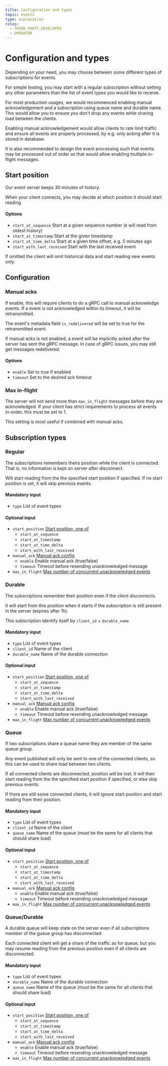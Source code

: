 ```yaml
---
title: Configuration and types
topic: events
type: explanation
roles:
  - THIRD_PARTY_DEVELOPER
  - OPERATOR
---
```


# Configuration and types

Depending on your need, you may choose between some different types of subscriptions for events.

For simple testing, you may start with a regular subscription without setting any other parameters than the list of
event types you would like to receive.

For most production usages, we would recommenced enabling manual acknowledgement and a subscription using queue name
and durable name. This would allow you to ensure you don't drop any events while sharing load between the clients.

Enabling manual acknowledgement would allow clients to rate limit traffic and ensure all events are properly processed,
by e.g. only acking after it is stored in database.

It is also recommended to design the event processing such that events may be processed out of order as that would allow
enabling multiple in-flight messages.

## Start position
Our event server keeps 30 minutes of history.

When your client connects, you may decide at which position it should start reading

#### Options
- `start_at_sequence` Start at a given sequence number (`0` will read from oldest history)
- `start_at_timestamp` Start at the given timestamp
- `start_at_time_delta` Start at a given time offset, e.g. 5 minutes ago
- `start_with_last_received` Start with the last received event

If omitted the client will omit historical data and start reading new events only.

## Configuration

### Manual acks
If enable, this will require clients to do a gRPC call to manual acknowledge events. If a event is not acknowledged
within its timeout, it will be retransmitted.

The event's metadata field `is_redelivered` will be set to true for the retransmitted event.

If manual acks is not enabled, a event will be implicitly acked after the server has sent the gRPC message.
In case of gRPC issues, you may still get messages redelivered.

#### Options
- `enable` Set to true if enabled
- `timeout` Set to the desired ack timeout

### Max in-flight
The server will not send more than `max_in_flight` messages before they are acknowledged.
If your client has strict requirements to process all events in-order, this must be set to 1.

This setting is most useful if combined with manual acks.

## Subscription types

### Regular
The subscriptions remembers theirs position while the client is connected. That is, no information is kept on server
after disconnect.

Will start reading from the the specified start position if specified.
If no start position is set, it will skip previous events.

#### Mandatory input
- `type` List of event types

#### Optional input
- `start_position` [Start position, one of](#start-position)
  - `start_at_sequence`
  - `start_at_timestamp`
  - `start_at_time_delta`
  - `start_with_last_received`
- `manual_ack` [Manual ack config](#manual-acks)
  - `enable` Enable manual ack (true/false)
  - `timeout` Timeout before resending unacknowledged message
- `max_in_flight` [Max number of concurrent unacknowledged events](#max-in-flight)


### Durable
The subscriptions remember their position even if the client disconnects.

It will start from this position when it starts if the subscription is still present in the server (expires after 1h).

This subscription identify itself by `client_id` + `durable_name`

#### Mandatory input
- `type` List of event types
- `client_id` Name of the client
- `durable_name` Name of the durable connection

#### Optional input
- `start_position` [Start position, one of](#start-position)
  - `start_at_sequence`
  - `start_at_timestamp`
  - `start_at_time_delta`
  - `start_with_last_received`
- `manual_ack` [Manual ack config](#manual-acks)
  - `enable` Enable manual ack (true/false)
  - `timeout` Timeout before resending unacknowledged message
- `max_in_flight` [Max number of concurrent unacknowledged events](#max-in-flight)

### Queue
If two subscriptions share a queue name they are member of the same queue group.

Any event published will only be sent to one of the connected clients, so this can be used to share load between
two clients.

If all connected clients are disconnected, position will be lost.
It will then start reading from the the specified start position if specified, or else skip previous events.

If there are still some connected clients, it will ignore start position and start reading from their position.

#### Mandatory input
- `type` List of event types
- `client_id` Name of the client
- `queue_name` Name of the queue (must be the same for all clients that should share load)

#### Optional input
- `start_position` [Start position, one of](#start-position)
  - `start_at_sequence`
  - `start_at_timestamp`
  - `start_at_time_delta`
  - `start_with_last_received`
- `manual_ack` [Manual ack config](#manual-acks)
  - `enable` Enable manual ack (true/false)
  - `timeout` Timeout before resending unacknowledged message
- `max_in_flight` [Max number of concurrent unacknowledged events](#max-in-flight)

### Queue/Durable
A durable queue will keep state on the server even if all subscriptions member of the gueue group has
disconnected.

Each connected client will get a share of the traffic as for queue, but you may resume reading from
the previous position even if all clients are disconnected.

#### Mandatory input
- `type` List of event types
- `durable_name` Name of the durable connection
- `queue_name` Name of the queue (must be the same for all clients that should share load)

#### Optional input
- `start_position` [Start position, one of](#start-position)
  - `start_at_sequence`
  - `start_at_timestamp`
  - `start_at_time_delta`
  - `start_with_last_received`
- `manual_ack` [Manual ack config](#manual-acks)
  - `enable` Enable manual ack (true/false)
  - `timeout` Timeout before resending unacknowledged message
- `max_in_flight` [Max number of concurrent unacknowledged events](#max-in-flight)
